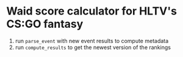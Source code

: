 # Waid score calculator for HLTV's CS:GO fantasy

1. run `parse_event` with new event results to compute metadata
2. run `compute_results` to get the newest version of the rankings
